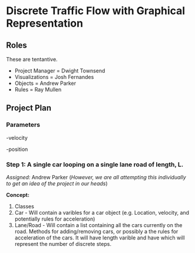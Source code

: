 # Discrete Traffic Flow with Graphical Representation

## Roles
These are tentantive.
- Project Manager = Dwight Townsend
- Visualizations  = Josh Fernandes
- Objects         = Andrew Parker
- Rules           = Ray Mullen

## Project Plan

### Parameters
-velocity

-position


### Step 1: A single car looping on a single lane road of length, L.
*Assigned:* Andrew Parker (_However, we are all attempting this individually to get an idea of the project in our heads_)

**Concept:**

1. Classes
  1. Car - Will contain a varibles for a car object (e.g. Location, velocity, and potentially rules for acceleration)
  2. Lane/Road - Will contain a list containing all the cars currently on the road. Methods for adding/removing cars,
               or possibly a the rules for acceleration of the cars. It will have length varible and have which will
               represent the number of discrete steps.



